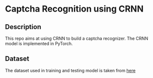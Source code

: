 # Captcha Recognition using CRNN
## Description
This repo aims at using CRNN to build a captcha recognizer. The CRNN model is implemented in PyTorch.

## Dataset
The dataset used in training and testing model is taken from [here](https://www.kaggle.com/datasets/fournierp/captcha-version-2-images)